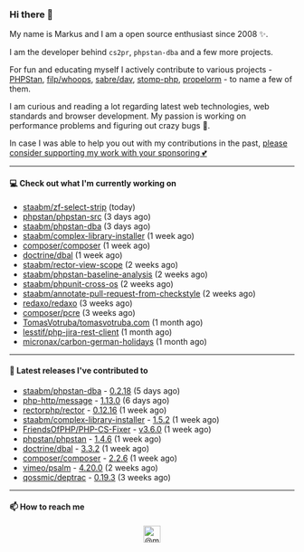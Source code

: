 ### Hi there 👋



My name is Markus and I am a open source enthusiast since 2008 ✨.

I am the developer behind `cs2pr`, `phpstan-dba` and a few more projects.

For fun and educating myself I actively contribute to various projects - [PHPStan](https://github.com/phpstan/phpstan-src), [filp/whoops](https://github.com/filp/whoops), [sabre/dav](https://github.com/sabre-io/dav), [stomp-php](https://github.com/stomp-php/stomp-php), [propelorm](https://github.com/propelorm) - to name a few of them.

I am curious and reading a lot regarding latest web technologies, web standards and browser development. My passion is working on performance problems and figuring out crazy bugs 🐜.

In case I was able to help you out with my contributions in the past, [please consider supporting my work with your sponsoring 💕](https://github.com/sponsors/staabm)


---

#### 💻 Check out what I'm currently working on

- [staabm/zf-select-strip](https://github.com/staabm/zf-select-strip) (today)
- [phpstan/phpstan-src](https://github.com/phpstan/phpstan-src) (3 days ago)
- [staabm/phpstan-dba](https://github.com/staabm/phpstan-dba) (3 days ago)
- [staabm/complex-library-installer](https://github.com/staabm/complex-library-installer) (1 week ago)
- [composer/composer](https://github.com/composer/composer) (1 week ago)
- [doctrine/dbal](https://github.com/doctrine/dbal) (1 week ago)
- [staabm/rector-view-scope](https://github.com/staabm/rector-view-scope) (2 weeks ago)
- [staabm/phpstan-baseline-analysis](https://github.com/staabm/phpstan-baseline-analysis) (2 weeks ago)
- [staabm/phpunit-cross-os](https://github.com/staabm/phpunit-cross-os) (2 weeks ago)
- [staabm/annotate-pull-request-from-checkstyle](https://github.com/staabm/annotate-pull-request-from-checkstyle) (2 weeks ago)
- [redaxo/redaxo](https://github.com/redaxo/redaxo) (3 weeks ago)
- [composer/pcre](https://github.com/composer/pcre) (3 weeks ago)
- [TomasVotruba/tomasvotruba.com](https://github.com/TomasVotruba/tomasvotruba.com) (1 month ago)
- [lesstif/php-jira-rest-client](https://github.com/lesstif/php-jira-rest-client) (1 month ago)
- [micronax/carbon-german-holidays](https://github.com/micronax/carbon-german-holidays) (1 month ago)

---

#### 🔭 Latest releases I've contributed to

- [staabm/phpstan-dba](https://github.com/staabm/phpstan-dba) - [0.2.18](https://github.com/staabm/phpstan-dba/releases/tag/0.2.18) (5 days ago)
- [php-http/message](https://github.com/php-http/message) - [1.13.0](https://github.com/php-http/message/releases/tag/1.13.0) (6 days ago)
- [rectorphp/rector](https://github.com/rectorphp/rector) - [0.12.16](https://github.com/rectorphp/rector/releases/tag/0.12.16) (1 week ago)
- [staabm/complex-library-installer](https://github.com/staabm/complex-library-installer) - [1.5.2](https://github.com/staabm/complex-library-installer/releases/tag/1.5.2) (1 week ago)
- [FriendsOfPHP/PHP-CS-Fixer](https://github.com/FriendsOfPHP/PHP-CS-Fixer) - [v3.6.0](https://github.com/FriendsOfPHP/PHP-CS-Fixer/releases/tag/v3.6.0) (1 week ago)
- [phpstan/phpstan](https://github.com/phpstan/phpstan) - [1.4.6](https://github.com/phpstan/phpstan/releases/tag/1.4.6) (1 week ago)
- [doctrine/dbal](https://github.com/doctrine/dbal) - [3.3.2](https://github.com/doctrine/dbal/releases/tag/3.3.2) (1 week ago)
- [composer/composer](https://github.com/composer/composer) - [2.2.6](https://github.com/composer/composer/releases/tag/2.2.6) (1 week ago)
- [vimeo/psalm](https://github.com/vimeo/psalm) - [4.20.0](https://github.com/vimeo/psalm/releases/tag/4.20.0) (2 weeks ago)
- [qossmic/deptrac](https://github.com/qossmic/deptrac) - [0.19.3](https://github.com/qossmic/deptrac/releases/tag/0.19.3) (3 weeks ago)

---

#### 📫 How to reach me

<p align="center">
<a href="https://twitter.com/@markusstaab" target="blank"><img align="center" src="https://cdn.jsdelivr.net/npm/simple-icons@3.0.1/icons/twitter.svg" alt="@markusstaab" height="30" width="30" /></a>
</p>
